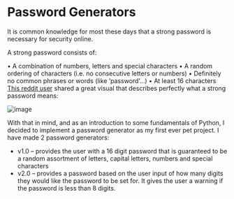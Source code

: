 # Password Generators
It is common knowledge for most these days that a strong password is necessary for security online.

A strong password consists of:

•	A combination of numbers, letters and special characters
•	A random ordering of characters (i.e. no consecutive letters or numbers)
•	Definitely no common phrases or words (like ‘password’…)
•	At least 16 characters 
[This reddit user](https://www.reddit.com/r/dataisbeautiful/comments/ifral7/oc_time_it_takes_to_crack_a_password_updated/) shared a great visual that describes perfectly what a strong password means:

![image](https://preview.redd.it/kqgnls4nzyi51.jpg?width=960&crop=smart&auto=webp&s=09ada6a85dd784af54771ec533aac2b83337cc04)
 
With that in mind, and as an introduction to some fundamentals of Python, I decided to implement a password generator as my first ever pet project.
I have made 2 password generators:
- v1.0 – provides the user with a 16 digit password that is guaranteed to be a random assortment of letters, capital letters, numbers and special characters
- v2.0 – provides a password based on the user input of how many digits they would like the password to be set for. It gives the user a warning if the password is less than 8 digits. 
